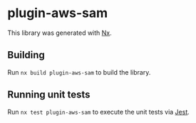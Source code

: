# plugin-aws-sam

This library was generated with [Nx](https://nx.dev).

## Building

Run `nx build plugin-aws-sam` to build the library.

## Running unit tests

Run `nx test plugin-aws-sam` to execute the unit tests via [Jest](https://jestjs.io).
